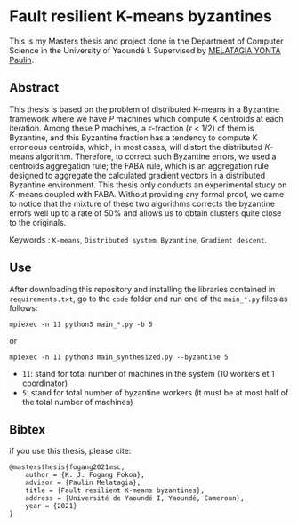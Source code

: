 
# Fault resilient K-means byzantines

This is my Masters thesis and project done in the Department of Computer Science in the University of Yaoundé I. Supervised by [MELATAGIA YONTA Paulin](https://www.linkedin.com/in/paulin-melatagia-a27840115).


## Abstract

This thesis is based on the problem of distributed K-means in a Byzantine framework where we have $P$ machines which compute K centroids at each iteration. Among these P machines, a $\epsilon$-fraction ($\epsilon$ < 1/2) of them is Byzantine, and this Byzantine fraction has a tendency to compute K erroneous centroids, which, in most cases, will distort the distributed $K$-means algorithm. Therefore, to correct such Byzantine errors, we used a centroids aggregation rule; the FABA rule, which is an aggregation rule designed to aggregate the calculated gradient vectors in a distributed Byzantine environment. This thesis only conducts an experimental study on $K$-means coupled with FABA. Without providing any formal proof, we came to notice that the mixture of these two algorithms corrects the byzantine errors well up to a rate of 50% and allows us to obtain clusters quite close to the originals.

Keywords : `K-means`, `Distributed system`, `Byzantine`, `Gradient descent`.


## Use

After downloading this repository and installing the libraries contained in `requirements.txt`, go to the `code` folder and run one of the `main_*.py` files as follows:

`mpiexec -n 11 python3 main_*.py -b 5`

or

`mpiexec -n 11 python3 main_synthesized.py --byzantine 5`


* `11`: stand for total number of machines in the system (10 workers et 1 coordinator)
* `5`: stand for total number of byzantine workers (it must be at most half of the total number of machines)


## Bibtex

if you use this thesis, please cite:
```
@mastersthesis{fogang2021msc,
	author = {K. J. Fogang Fokoa},
	advisor = {Paulin Melatagia},
	title = {Fault resilient K-means byzantines},
	address = {Université de Yaoundé I, Yaoundé, Cameroun},
	year = {2021}
}
```
